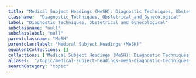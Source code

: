 ```yaml
--- 
 title: "Medical Subject Headings (MeSH): Diagnostic Techniques, Obstetrical and Gynecological" 
 classname:  "Diagnostic_Techniques,_Obstetrical_and_Gynecological" 
 label: "Diagnostic Techniques, Obstetrical and Gynecological" 
 subclassname: "null" 
 subclasslabel: "null" 
 parentclassname: "MeSH" 
 parentclasslabel: "Medical Subject Headings (MeSH)" 
 equalentCollections: [] 
 collections: ['Medical Subject Headings (MeSH): Diagnostic Techniques, Obstetrical and Gynecological']
 aliases:  "/topic/medical-subject-headings-mesh-diagnostic-techniques-obstetrical-and-gynecological"  
 searchCategory: "topic" 
---
```


